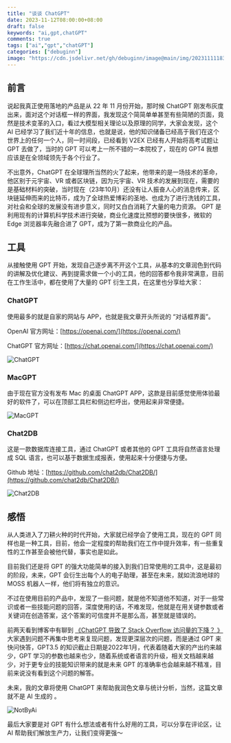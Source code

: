 ```yaml
---
title: "谈谈 ChatGPT"
date: 2023-11-12T08:00:00+08:00
draft: false
keywords: "ai,gpt,chatGPT"
comments: true
tags: ["ai","gpt","chatGPT"]
categories: ["debuginn"]
image: "https://cdn.jsdelivr.net/gh/debuginn/image@main/img/202311111831345.jpg"
---
```


## 前言

说起我真正使用落地的产品是从 22 年 11 月份开始，那时候 ChatGPT 刚发布灰度出来，面对这个对话框一样的界面，我发现这个简简单单甚至有些简陋的页面，竟然是技术变革的入口，看过大模型相关理论以及原理的同学，大家会发现，这个 AI 已经学习了我们近十年的信息，也就是说，他的知识储备已经高于我们在这个世界上的任何一个人，同一时间段，已经看到 V2EX 已经有人开始将高考试题让 GPT 去做了，当时的 GPT 可以考上一所不错的一本院校了，现在的 GPT4 我想应该是在全领域领先于各个行业了。

不出意外，ChatGPT 在全球理所当然的火了起来，他带来的是一场技术的革命，他区别于元宇宙、VR 或者区块链，因为元宇宙、VR 技术的发展到现在，需要的是基础材料的突破，当时现在（23年10月）还没有让人振奋人心的消息传来，区块链延伸而来的比特币，成为了全球热爱博彩的圣地、也成为了进行洗钱的工具，对社会和全球的发展没有进步意义，同时又白白消耗了大量的电力资源。 GPT 是利用现有的计算机科学技术进行突破，商业化速度比预想的要快很多，微软的 Edge 浏览器率先融合进了 GPT，成为了第一款商业化的产品。

## 工具

从接触使用 GPT 开始，发现自己逐步离不开这个工具，从基本的文章润色到代码的讲解及优化建议、再到提需求做一个小的工具，他的回答都令我非常满意，目前在工作生活中，都在使用了大量的 GPT 衍生工具，在这里也分享给大家：

### ChatGPT

使用最多的就是自家的网站与 APP，也就是我文章开头所说的 “对话框界面”。

OpenAI 官方网址：[https://openai.com/](https://openai.com/)

ChatGPT 官方网址：[https://chat.openai.com/](https://chat.openai.com/)

![ChatGPT](https://cdn.jsdelivr.net/gh/debuginn/image@main/img/202311111716355.png)

### MacGPT

由于现在官方没有发布 Mac 的桌面 ChatGPT APP，这款是目前感觉使用体验最好的软件了，可以在顶部工具栏和侧边栏呼出，使用起来非常便捷。

![MacGPT](https://cdn.jsdelivr.net/gh/debuginn/image@main/img/202311111730037.webp)

### Chat2DB

这是一款数据库连接工具，通过 ChatGPT 或者其他的 GPT 工具将自然语言处理成 SQL 语言，也可以基于数据生成报表，使用起来十分便捷与方便。

Github 地址：[https://github.com/chat2db/Chat2DB/](https://github.com/chat2db/Chat2DB/)

![Chat2DB](https://cdn.jsdelivr.net/gh/debuginn/image@main/img/202311111736506.webp)

## 感悟

从人类进入了刀耕火种的时代开始，大家就已经学会了使用工具，现在的 GPT 同样也是一种工具，目前，他会一定程度的帮助我们在工作中提升效率，有一些重复性的工作甚至会被他代替，事实也是如此。

目前我们还是将 GPT 的强大功能简单的接入到我们日常使用的工具中，这是最初的阶段，未来，GPT 会衍生出每个人的电子助理，甚至在未来，就如流浪地球的 MOSS 机器人一样，他们将有独立的意识。

不过在使用目前的产品中，发现了一些问题，就是他不知道他不知道，对于一些常识或者一些技能问题的回答，深度使用的话，不难发现，他就是在用关键参数或者关键词在创造答案，这个答案的可信度并不是那么高，甚至就是错误的。

前两天看到博客中有聊到 [《ChatGPT 导致了 Stack Overflow 访问量的下降？ 》](https://www.similarweb.com/amp/blog/insights/ai-news/stack-overflow-chatgpt/) 大家遇到问题不再集中思考来复现问题，发现更深层次的问题，而是通过 GPT 来快问快答，GPT3.5 的知识截止日期是2022年1月，代表着随着大家的产出约来越少，GPT 学习的参数也越来也少，随着系统或者语言的升级，相关文档越来越少，对于更专业的技能知识带来的就是未来 GPT 的准确率也会越来越不精准，目前来说没有看到这个问题的解答。

未来，我的文章将使用 ChatGPT 来帮助我润色文章与统计分析，当然，这篇文章就不是 AI 生成的 。

![NotByAi](https://cdn.jsdelivr.net/gh/debuginn/image@main/img/202311102342418.png)


最后大家要是对 GPT 有什么想法或者有什么好用的工具，可以分享在评论区，让 AI 帮助我们解放生产力，让我们变得更强～